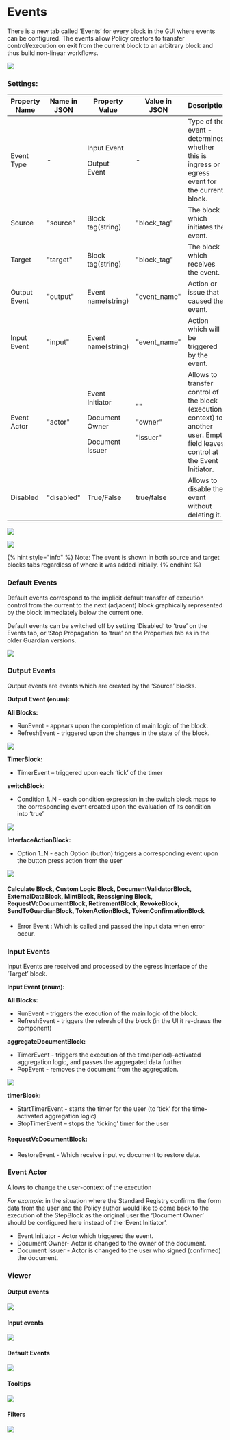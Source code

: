 # Events

There is a new tab called ‘Events’ for every block in the GUI where events can be configured. The events allow Policy creators to transfer control/execution on exit from the current block to an arbitrary block and thus build non-linear workflows.

![](../.gitbook/assets/Events\_1.png)

### Settings:

| Property Name | Name in JSON | Property Value                                                    | Value in JSON                          | Description                                                                                                                     |
| ------------- | ------------ | ----------------------------------------------------------------- | -------------------------------------- | ------------------------------------------------------------------------------------------------------------------------------- |
| Event Type    | -            | <p>Input Event</p><p>Output Event</p>                             | -                                      | Type of the event - determines whether this is ingress or egress event for the current block.                                   |
| Source        | "source"     | Block tag(string)                                                 | "block\_tag"                           | The block which initiates the event.                                                                                            |
| Target        | "target"     | Block tag(string)                                                 | "block\_tag"                           | The block which receives the event.                                                                                             |
| Output Event  | "output"     | Event name(string)                                                | "event\_name"                          | Action or issue that caused the event.                                                                                          |
| Input Event   | "input"      | Event name(string)                                                | "event\_name"                          | Action which will be triggered by the event.                                                                                    |
| Event Actor   | "actor"      | <p>Event Initiator</p><p>Document Owner</p><p>Document Issuer</p> | <p>""</p><p>"owner"</p><p>"issuer"</p> | Allows to transfer control of the block (execution context) to another user. Empty field leaves control at the Event Initiator. |
| Disabled      | "disabled"   | True/False                                                        | true/false                             | Allows to disable the event without deleting it.                                                                                |



![](../.gitbook/assets/Events\_1.png)

![](../.gitbook/assets/Events\_2.png)

{% hint style="info" %}
Note: The event is shown in both source and target blocks tabs regardless of where it was added initially.
{% endhint %}

### Default Events

Default events correspond to the implicit default transfer of execution control from the current to the next (adjacent) block graphically represented by the block immediately below the current one.

Default events can be switched off by setting ‘Disabled’ to ‘true’ on the Events tab, or ‘Stop Propagation’ to ‘true’ on the Properties tab as in the older Guardian versions.

![](../.gitbook/assets/Events\_3.png)

### Output Events

Output events are events which are created by the ‘Source’ blocks.

**Output Event (enum):**

**All Blocks:**

* RunEvent - appears upon the completion of main logic of the block.
* RefreshEvent - triggered upon the changes in the state of the block.

![](../.gitbook/assets/Events\_9.png)

**TimerBlock:**

* TimerEvent – triggered upon each ‘tick’ of the timer

**switchBlock:**

* Condition 1..N - each condition expression in the switch block maps to the corresponding event created upon the evaluation of its condition into ‘true’

![](../.gitbook/assets/Events\_11.png)

**InterfaceActionBlock:**

* Option 1..N - each Option (button) triggers a corresponding event upon the button press action from the user

![](../.gitbook/assets/Events\_10.png)

#### Calculate Block, Custom Logic Block, DocumentValidatorBlock, ExternalDataBlock, MintBlock, Reassigning Block, RequestVcDocumentBlock, RetirementBlock, RevokeBlock, SendToGuardianBlock, TokenActionBlock, TokenConfirmationBlock

* Error Event : Which is called and passed the input data when error occur.

### Input Events

Input Events are received and processed by the egress interface of the ‘Target’ block.

**Input Event (enum):**

**All Blocks:**

* RunEvent - triggers the execution of the main logic of the block.
* RefreshEvent - triggers the refresh of the block (in the UI it re-draws the component)

**aggregateDocumentBlock:**

* TimerEvent - triggers the execution of the time(period)-activated aggregation logic, and passes the aggregated data further
* PopEvent - removes the document from the aggregation.&#x20;

![](../.gitbook/assets/Events\_12.png)

**timerBlock:**

* StartTimerEvent - starts the timer for the user (to ‘tick’ for the time-activated aggregation logic)
* StopTimerEvent – stops the ‘ticking’ timer for the user

#### RequestVcDocumentBlock:

* RestoreEvent - Which receive input vc document to restore data.

### Event Actor

Allows to change the user-context of the execution

_For example_: in the situation where the Standard Registry confirms the form data from the user and the Policy author would like to come back to the execution of the StepBlock as the original user the ‘Document Owner’ should be configured here instead of the ‘Event Initiator’.

* Event Initiator - Actor which triggered the event.
* Document Owner- Actor is changed to the owner of the document.
* Document Issuer - Actor is changed to the user who signed (confirmed) the document.

### Viewer

#### Output events

![](../.gitbook/assets/Events\_4.png)

#### Input events

![](../.gitbook/assets/Events\_5.png)

#### Default Events

![](../.gitbook/assets/Events\_6.png)

#### Tooltips

![](../.gitbook/assets/Events\_7.png)

#### Filters

![](../.gitbook/assets/Events\_8.png)
